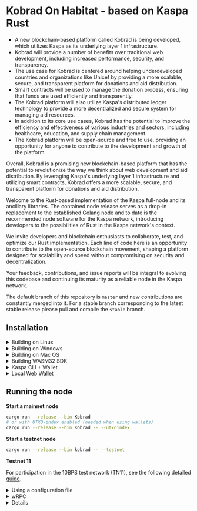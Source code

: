 
<h1>Kobrad On Habitat - based on Kaspa Rust</h1>

* A new blockchain-based platform called Kobrad is being developed, which utilizes Kaspa as its underlying layer 1 infrastructure.
* Kobrad will provide a number of benefits over traditional web development, including increased performance, security, and transparency.
* The use case for Kobrad is centered around helping underdeveloped countries and organizations like Unicef by providing a more scalable, secure, and transparent platform for donations and aid distribution.
* Smart contracts will be used to manage the donation process, ensuring that funds are used efficiently and transparently.
* The Kobrad platform will also utilize Kaspa's distributed ledger technology to provide a more decentralized and secure system for managing aid resources.
* In addition to its core use cases, Kobrad has the potential to improve the efficiency and effectiveness of various industries and sectors, including healthcare, education, and supply chain management.
* The Kobrad platform will be open-source and free to use, providing an opportunity for anyone to contribute to the development and growth of the platform.

Overall, Kobrad is a promising new blockchain-based platform that has the potential to revolutionize the way we think about web development and aid distribution. By leveraging Kaspa's underlying layer 1 infrastructure and utilizing smart contracts, Kobrad offers a more scalable, secure, and transparent
platform for donations and aid distribution.


Welcome to the Rust-based implementation of the Kaspa full-node and its ancillary libraries. The contained node release serves as a drop-in replacement to the established <a href="https://github.com/kaspanet/kaspad">Golang node</a> and to date is the recommended node software for the Kaspa network, introducing developers to the possibilities of Rust in the Kaspa network's context.

We invite developers and blockchain enthusiasts to collaborate, test, and optimize our Rust implementation. Each line of code here is an opportunity to contribute to the open-source blockchain movement, shaping a platform designed for scalability and speed without compromising on security and decentralization.

Your feedback, contributions, and issue reports will be integral to evolving this codebase and continuing its maturity as a reliable node in the Kaspa network.

The default branch of this repository is `master` and new contributions are constantly merged into it. For a stable branch corresponding to the latest stable release please pull and compile the `stable` branch. 

## Installation
  <details>
  <summary>Building on Linux</summary>
  
  1. Install general prerequisites

      ```bash
      sudo apt install curl git build-essential libssl-dev pkg-config 
      ```

  2. Install Protobuf (required for gRPC)
  
      ```bash
      sudo apt install protobuf-compiler libprotobuf-dev #Required for gRPC
      ```
  3. Install the clang toolchain (required for RocksDB and WASM secp256k1 builds)

      ```bash
      sudo apt-get install clang-format clang-tidy \
      clang-tools clang clangd libc++-dev \
      libc++1 libc++abi-dev libc++abi1 \
      libclang-dev libclang1 liblldb-dev \
      libllvm-ocaml-dev libomp-dev libomp5 \
      lld lldb llvm-dev llvm-runtime \
      llvm python3-clang
      ```
  3. Install the [rust toolchain](https://rustup.rs/)
     
     If you already have rust installed, update it by running: `rustup update` 
  4. Install wasm-pack
      ```bash
      cargo install wasm-pack
      ```
  4. Install wasm32 target
      ```bash
      rustup target add wasm32-unknown-unknown
      ```      
  5. Clone the repo
      ```bash
      git clone https://github.com/kaspanet/rusty-kaspa
      cd rusty-kaspa
      ```
  </details>



  <details>  
  <summary>Building on Windows</summary>


  1. [Install Git for Windows](https://gitforwindows.org/) or an alternative Git distribution.

  2. Install [Protocol Buffers](https://github.com/protocolbuffers/protobuf/releases/download/v21.10/protoc-21.10-win64.zip) and add the `bin` directory to your `Path`

  
3. Install [LLVM-15.0.6-win64.exe](https://github.com/llvm/llvm-project/releases/download/llvmorg-15.0.6/LLVM-15.0.6-win64.exe)

    Add the `bin` directory of the LLVM installation (`C:\Program Files\LLVM\bin`) to PATH
    
    set `LIBCLANG_PATH` environment variable to point to the `bin` directory as well

    **IMPORTANT:** Due to C++ dependency configuration issues, LLVM `AR` installation on Windows may not function correctly when switching between WASM and native C++ code compilation (native `RocksDB+secp256k1` vs WASM32 builds of `secp256k1`). Unfortunately, manually setting `AR` environment variable also confuses C++ build toolchain (it should not be set for native but should be set for WASM32 targets). Currently, the best way to address this, is as follows: after installing LLVM on Windows, go to the target `bin` installation directory and copy or rename `LLVM_AR.exe` to `AR.exe`.
  
  4. Install the [rust toolchain](https://rustup.rs/)
     
     If you already have rust installed, update it by running: `rustup update` 
  5. Install wasm-pack
      ```bash
      cargo install wasm-pack
      ```
  6. Install wasm32 target
      ```bash
      rustup target add wasm32-unknown-unknown
      ```      
  7. Clone the repo
      ```bash
      git clone https://github.com/kaspanet/rusty-kaspa
      cd rusty-kaspa
      ```
 </details>      


  <details>  
  <summary>Building on Mac OS</summary>


  1. Install Protobuf (required for gRPC)
      ```bash
      brew install protobuf
      ```
  2. Install llvm. 
  
      The default XCode installation of `llvm` does not support WASM build targets.
To build WASM on MacOS you need to install `llvm` from homebrew (at the time of writing, the llvm version for MacOS is 16.0.1).
      ```bash
      brew install llvm
      ```

      **NOTE:** Homebrew can use different keg installation locations depending on your configuration. For example:
      - `/opt/homebrew/opt/llvm` -> `/opt/homebrew/Cellar/llvm/16.0.1`
      - `/usr/local/Cellar/llvm/16.0.1`

      To determine the installation location you can use `brew list llvm` command and then modify the paths below accordingly:
      ```bash
      % brew list llvm
      /usr/local/Cellar/llvm/16.0.1/bin/FileCheck
      /usr/local/Cellar/llvm/16.0.1/bin/UnicodeNameMappingGenerator
      ...
      ```
      If you have `/opt/homebrew/Cellar`, then you should be able to use `/opt/homebrew/opt/llvm`.

      Add the following to your `~/.zshrc` file:
      ```bash
      export PATH="/opt/homebrew/opt/llvm/bin:$PATH"
      export LDFLAGS="-L/opt/homebrew/opt/llvm/lib"
      export CPPFLAGS="-I/opt/homebrew/opt/llvm/include"
      export AR=/opt/homebrew/opt/llvm/bin/llvm-ar
      ```

      Reload the `~/.zshrc` file
      ```bash
      source ~/.zshrc
      ```
  3. Install the [rust toolchain](https://rustup.rs/)
     
     If you already have rust installed, update it by running: `rustup update` 
  4. Install wasm-pack
      ```bash
      cargo install wasm-pack
      ```
  4. Install wasm32 target
      ```bash
      rustup target add wasm32-unknown-unknown
      ```      
  5. Clone the repo
      ```bash
      git clone https://github.com/kaspanet/rusty-kaspa
      cd rusty-kaspa
      ```

 </details>   

  <details>

  <summary>Building WASM32 SDK</summary>

  Rust WebAssembly (WASM) refers to the use of the Rust programming language to write code that can be compiled into WebAssembly, a binary instruction format that runs in web browsers and NodeJs. This allows for easy development using JavaScript and TypeScript programming languages while retaining the benefits of Rust.

  WASM SDK components can be built from sources by running:
    - `./build-release` - build a full release package (includes both release and debug builds for web and nodejs targets)
    - `./build-docs` - build TypeScript documentation
    - `./build-web` - release web build
    - `./build-web-dev` - development web build
    - `./build-nodejs` - release nodejs build
    - `./build-nodejs-dev` - development nodejs build

  IMPORTANT: do not use `dev` builds in production. They are significantly larger, slower and include debug symbols.

### Requirements

  - NodeJs (v20+): https://nodejs.org/en
  - TypeDoc: https://typedoc.org/

### Builds & documentation

  - Release builds: https://github.com/kaspanet/rusty-kaspa/releases
  - Developer builds: https://kaspa.aspectron.org/nightly/downloads/
  - Developer TypeScript documentation: https://kaspa.aspectron.org/docs/

  </details>
<details>

<summary>
Kaspa CLI + Wallet
</summary>
`kaspa-cli` crate provides cli-driven RPC interface to the node and a
terminal interface to the Rusty Kaspa Wallet runtime. These wallets are
compatible with WASM SDK Wallet API and Kaspa NG projects.


```bash
cd cli
cargo run --release
```

</details>



<details>

<summary>
Local Web Wallet
</summary>

Run an http server inside of `wallet/wasm/web` folder. If you don't have once, you can use the following:

```bash
cd wallet/wasm/web
cargo install basic-http-server
basic-http-server
```
The *basic-http-server* will serve on port 4000 by default, so open your web browser and load http://localhost:4000

The framework is compatible with all major desktop and mobile browsers.


</details>


## Running the node

  **Start a mainnet node**

  ```bash
  cargo run --release --bin Kobrad
  # or with UTXO-index enabled (needed when using wallets)
  cargo run --release --bin Kobrad -- --utxoindex
  ```
  **Start a testnet node**

  ```bash
cargo run --release --bin kobrad -- --testnet
  ```

  **Testnet 11**
  
  For participation in the 10BPS test network (TN11), see the following detailed [guide](docs/testnet11.md).

<details>

  <summary>
Using a configuration file
  </summary>

  ```bash
cargo run --release --bin kobrad -- --configfile /path/to/configfile.toml
# or
cargo run --release --bin kobrad -- -C /path/to/configfile.toml
  ```
  - The config file should be a list of \<CLI argument\> = \<value\> separated by newlines. 
  - Whitespace around the `=` is fine, `arg=value` and `arg = value` are both parsed correctly.
  - Values with special characters like `.` or `=` will require quoting the value i.e \<CLI argument\> = "\<value\>".
  - Arguments with multiple values should be surrounded with brackets like `addpeer = ["10.0.0.1", "1.2.3.4"]`.

  For example:
  ```
testnet = true
utxoindex = false
disable-upnp = true
perf-metrics = true
appdir = "some-dir"
netsuffix = 11
addpeer = ["10.0.0.1", "1.2.3.4"]
  ```
 Pass the `--help` flag to view all possible arguments

  ```bash
cargo run --release --bin kobrad -- --help
  ```
</details>

<details>

  <summary>
wRPC
  </summary>

  wRPC subsystem is disabled by default in `kaspad` and can be enabled via:


  JSON protocol:
  ```bash
  --rpclisten-json = <interface:port>
  # or use the defaults for current network
  --rpclisten-json = default
  ```

  Borsh protocol:
  ```bash
  --rpclisten-borsh = <interface:port>
  # or use the defaults for current network
  --rpclisten-borsh = default
  ```

  **Sidenote:**

  Rusty Kaspa integrates an optional wRPC
  subsystem. wRPC is a high-performance, platform-neutral, Rust-centric, WebSocket-framed RPC 
  implementation that can use [Borsh](https://borsh.io/) and JSON protocol encoding.

  JSON protocol messaging 
  is similar to JSON-RPC 1.0, but differs from the specification due to server-side 
  notifications.

  [Borsh](https://borsh.io/) encoding is meant for inter-process communication. When using [Borsh](https://borsh.io/)
  both client and server should be built from the same codebase.  

  JSON protocol is based on 
  Kaspa data structures and is data-structure-version agnostic. You can connect to the
  JSON endpoint using any WebSocket library. Built-in RPC clients for JavaScript and
  TypeScript capable of running in web browsers and Node.js are available as a part of
  the Kaspa WASM framework.

</details>



<details>


## Benchmarking & Testing


<details> 

<summary>Simulation framework (Simpa)</summary>

Logging in `kaspad` and `simpa` can be [filtered](https://docs.rs/env_logger/0.10.0/env_logger/#filtering-results) by either:

The current codebase supports a full in-process network simulation, building an actual DAG over virtual time with virtual delay and benchmarking validation time (following the simulation generation). 

To see the available commands
```bash 
cargo run --release --bin simpa -- --help
``` 

The following command will run a simulation to produce 1000 blocks with communication delay of 2 seconds and 8 BPS (blocks per second) while attempting to fill each block with up to 200 transactions.   

```bash
cargo run --release --bin simpa -- -t=200 -d=2 -b=8 -n=1000
```

</details>




<details> 

<summary>Heap Profiling</summary>

Heap-profiling in `kaspad` and `simpa` can be done by enabling `heap` feature and profile using the `--features` argument

```bash
cargo run --bin kobrad --profile heap --features=heap
```

It will produce `{bin-name}-heap.json` file in the root of the workdir, that can be inspected by the [dhat-viewer](https://github.com/unofficial-mirror/valgrind/tree/master/dhat)

</details>


<details> 

<summary>Tests</summary>


**Run unit and most integration tests**

```bash
cd rusty-kaspa
cargo test --release
// or install nextest and run
```



**Using nextest**

```bash
cd rusty-kaspa
cargo nextest run --release
```



</details>


<details> 

<summary>Benchmarks</summary>

```bash
cd rusty-kaspa
cargo bench
```

</details>

<details> 

<summary>Logging</summary>

Logging in `kaspad` and `simpa` can be [filtered](https://docs.rs/env_logger/0.10.0/env_logger/#filtering-results) by either:

1. Defining the environment variable `RUST_LOG`
2. Adding the --loglevel argument like in the following example:

    ```
    (cargo run --bin kaspad -- --loglevel info,kaspa_rpc_core=trace,kaspa_grpc_core=trace,consensus=trace,kaspa_core=trace) 2>&1 | tee ~/rusty-kaspa.log
    ```
    In this command we set the `loglevel` to `INFO`.

</details>


